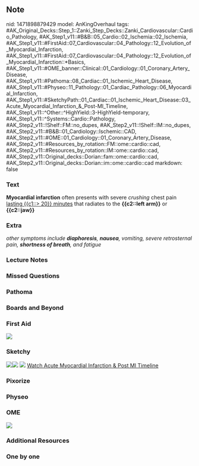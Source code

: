 ## Note
nid: 1471898879429
model: AnKingOverhaul
tags: #AK_Original_Decks::Step_1::Zanki_Step_Decks::Zanki_Cardiovascular::Cardio_Pathology, #AK_Step1_v11::#B&B::05_Cardio::02_Ischemia::02_Ischemia, #AK_Step1_v11::#FirstAid::07_Cardiovascular::04_Pathology::12_Evolution_of_Myocardial_Infarction, #AK_Step1_v11::#FirstAid::07_Cardiovascular::04_Pathology::12_Evolution_of_Myocardial_Infarction::*Basics, #AK_Step1_v11::#OME_banner::Clinical::01_Cardiology::01_Coronary_Artery_Disease, #AK_Step1_v11::#Pathoma::08_Cardiac::01_Ischemic_Heart_Disease, #AK_Step1_v11::#Physeo::11_Pathology::01_Cardiac_Pathology::06_Myocardial_Infarction, #AK_Step1_v11::#SketchyPath::01_Cardiac::01_Ischemic_Heart_Disease::03_Acute_Myocardial_Infarction_&_Post-MI_Timeline, #AK_Step1_v11::^Other::^HighYield::3-HighYield-temporary, #AK_Step1_v11::^Systems::Cardio::Pathology, #AK_Step2_v11::!Shelf::FM::no_dupes, #AK_Step2_v11::!Shelf::IM::no_dupes, #AK_Step2_v11::#B&B::01_Cardiology::Ischemic::CAD, #AK_Step2_v11::#OME::01_Cardiology::01_Coronary_Artery_Disease, #AK_Step2_v11::#Resources_by_rotation::FM::ome::cardio::cad, #AK_Step2_v11::#Resources_by_rotation::IM::ome::cardio::cad, #AK_Step2_v11::Original_decks::Dorian::fam::ome::cardio::cad, #AK_Step2_v11::Original_decks::Dorian::im::ome::cardio::cad
markdown: false

### Text
<div>
  <b>Myocardial infarction</b> often presents with severe
  <i>crushing</i> chest pain <u>lasting {{c1::> 20}} minutes</u>
  that radiates to the <b>{{c2::left arm}}</b> or
  <b>{{c2::jaw}}</b>
</div>

### Extra
<i>other symptoms include <b>diaphoresis</b>, <b>nausea</b>,
vomiting, severe retrosternal pain, <b>shortness of breath</b>, and
fatigue</i>

### Lecture Notes


### Missed Questions


### Pathoma


### Boards and Beyond


### First Aid
<div>
  <i><img src="paste-296034915845256.jpg"></i>
</div>

### Sketchy
<img src=
"Screen%20Shot%202019-12-16%20at%208.01.45%20PM.JPG"><img src=
"Screen%20Shot%202019-12-16%20at%208.01.51%20PM.JPG"> <img src=
"Zoverall%20picture.png"> <a href=
"https://dashboard.sketchy.com/study/medical/courses/medical-pathophysiology/units/medical-pathophysiology-cardiac/videos/medical-pathophysiology-cardiac-ischemic-heart-disease-acute-myocardial-infarction-and-post-mi-timeline?utm_source=anki&utm_medium=partnership&utm_campaign=february_update&utm_content=medical">
Watch Acute Myocardial Infarction & Post MI Timeline</a>

### Pixorize


### Physeo


### OME
<div class="ome-widget">
  <a href=
  "https://onlinemeded.org/spa/cardiology/coronary-artery-disease/acquire?ref=anki">
  <img src="_OME_AnkiFlashcards_Lesson_2.png"></a>
</div>

### Additional Resources


### One by one

